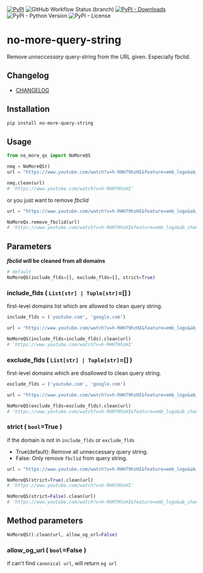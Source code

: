 [![PyPI](https://img.shields.io/pypi/v/no-more-query-string?style=flat-square)](https://pypi.org/project/no-more-query-string/)
![GitHub Workflow Status (branch)](https://img.shields.io/github/workflow/status/EltonChou/no-more-query-string/Python%20package/main?style=flat-square)
[![PyPI - Downloads](https://img.shields.io/pypi/dm/no-more-query-string?style=flat-square)](https://pypi.org/project/no-more-query-string/)
![PyPI - Python Version](https://img.shields.io/pypi/pyversions/no-more-query-string?style=flat-square)
![PyPI - License](https://img.shields.io/pypi/l/no-more-query-string?style=flat-square)

# no-more-query-string
Remove *unneccessary* query-string from the URL given. Especially fbclid.

## Changelog
+ [CHANGELOG](https://github.com/EltonChou/no-more-query-string/blob/main/CHANGELOG.md)
## Installation
```sh
pip install no-more-query-string
```

## Usage
```py
from no_more_qs import NoMoreQS

nmq = NoMoreQS()
url = "https://www.youtube.com/watch?v=h-RHH79hzHI&feature=emb_logo&ab_channel=Ceia"

nmq.clean(url)
# 'https://www.youtube.com/watch?v=h-RHH79hzHI'
```
or you just want to remove *fbclid*
```py
url = "https://www.youtube.com/watch?v=h-RHH79hzHI&feature=emb_logo&ab_channel=Ceia&fbclid=IwAR2NasdasdasdadasdfP58isTW-c3U"

NoMoreQs.remove_fbclid(url)
# 'https://www.youtube.com/watch?v=h-RHH79hzHI&feature=emb_logo&ab_channel=Ceia'
```
## Parameters
***fbclid* will be cleaned from all domains**
```py
# default
NoMoreQS(include_flds=[], exclude_flds=[], strict=True)
```
### include_flds ( `List[str] | Tuple[str]`=[] )

first-level domains list which are allowed to clean query string.
```py
include_flds = ('youtube.com', 'google.com')

url = "https://www.youtube.com/watch?v=h-RHH79hzHI&feature=emb_logo&ab_channel=Ceia&fbclid=IwAR2NasdasdasdadasdfP58isTW-c3U"

NoMoreQS(include_flds=include_flds).clean(url)
# 'https://www.youtube.com/watch?v=h-RHH79hzHI'
```
### exclude_flds ( `List[str] | Tuple[str]`=[] )

first-level domains which are disallowed to clean query string.
```py
exclude_flds = ('youtube.com', 'google.com')

url = "https://www.youtube.com/watch?v=h-RHH79hzHI&feature=emb_logo&ab_channel=Ceia&fbclid=IwAR2NasdasdasdadasdfP58isTW-c3U"

NoMoreQS(exclude_flds=exclude_flds).clean(url)
# 'https://www.youtube.com/watch?v=h-RHH79hzHI&feature=emb_logo&ab_channel=Ceia'

```
### strict ( `bool`=True )
if the domain is not in `include_flds` or `exclude_flds`
+ True(default): Remove all unneccessary query string.
+ False: Only remove `fbclid` from query string.
```py
url = "https://www.youtube.com/watch?v=h-RHH79hzHI&feature=emb_logo&ab_channel=Ceia&fbclid=IwAR2NasdasdasdadasdfP58isTW-c3U"

NoMoreQS(strict=True).clean(url)
# 'https://www.youtube.com/watch?v=h-RHH79hzHI'

NoMoreQS(strict=False).clean(url)
# 'https://www.youtube.com/watch?v=h-RHH79hzHI&feature=emb_logo&ab_channel=Ceia'
```
## Method parameters
```py
NoMoreQS().clean(url, allow_og_url=False)
```
### allow_og_url ( `bool`=False )
if can't find `canonical url`, will return `og url`
